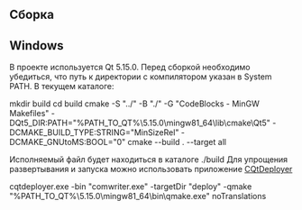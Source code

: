 Сборка
---
Windows
---
В проекте используется Qt 5.15.0.
Перед сборкой необходимо убедиться, что путь к директории с компилятором указан в System PATH.
В текущем каталоге:

  mkdir build
  cd build
  cmake -S "../" -B "./" -G "CodeBlocks - MinGW Makefiles" -DQt5_DIR:PATH="%PATH_TO_QT%\5.15.0\mingw81_64\lib\cmake\Qt5" -DCMAKE_BUILD_TYPE:STRING="MinSizeRel" -DCMAKE_GNUtoMS:BOOL="0"
  cmake --build . --target all

Исполняемый файл будет находиться в каталоге ./build
Для упрощения развертывания и запуска можно использовать приложение [CQtDeployer](https://github.com/QuasarApp/CQtDeployer)

  cqtdeployer.exe -bin "comwriter.exe" -targetDir "deploy" -qmake "%PATH_TO_QT%\5.15.0\mingw81_64\bin\qmake.exe" noTranslations
